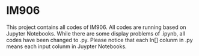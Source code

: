 # IM906

This project contains all codes of IM906.
All codes are running based on Jupyter Notebooks.
While there are some display problems of .ipynb, all codes have been changed to .py. 
Please notice that each In[] colunm in .py means each input colunm in Juypter Notebooks.
